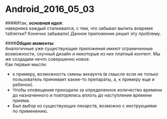 # Android_2016_05_03

####Итак, **_основная идея_**:  
наверняка каждый сталкивался, с тем, что забывал выпить вовремя таблетки? Конечно забывали) Данное приложение решит эту проблему. 

####**_Общие моменты_**:  
Аналогичные уже существующие приложения имеют ограниченные возможности, скучный дизайн и некоторые из них платный контент. Мы же создадим нечто совершенно новое.  
Как первые мысли:
* к примеру, возможность смены аккаунта (в смысле если не только пользователь принимает какие-то препараты, а, к примеру еще и ребенок).
* Чтобы оповещения приходили за определенное количество времени до назначенного и повторялись вплоть до наступления времени приема.
* Был выбор из существующих лекарств, возможно с инструкциями по применению.
